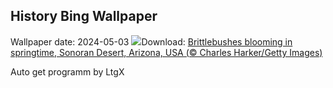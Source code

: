 ## History Bing Wallpaper
Wallpaper date: 2024-05-03
![](https://www.bing.com/th?id=OHR.SonoranSpring_EN-GB6882953741_UHD.jpg&w=1000)Download: [Brittlebushes blooming in springtime, Sonoran Desert, Arizona, USA (© Charles Harker/Getty Images)](https://www.bing.com/th?id=OHR.SonoranSpring_EN-GB6882953741_UHD.jpg)

Auto get programm by LtgX
